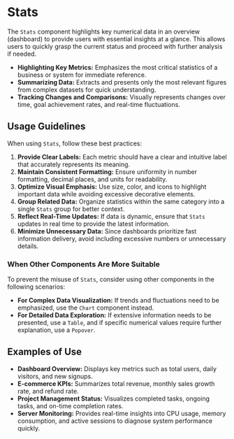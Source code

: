 # Stats

The `Stats` component highlights key numerical data in an overview (dashboard) to provide users with essential insights at a glance. This allows users to quickly grasp the current status and proceed with further analysis if needed.

- **Highlighting Key Metrics:** Emphasizes the most critical statistics of a business or system for immediate reference.
- **Summarizing Data:** Extracts and presents only the most relevant figures from complex datasets for quick understanding.
- **Tracking Changes and Comparisons:** Visually represents changes over time, goal achievement rates, and real-time fluctuations.

## Usage Guidelines

When using `Stats`, follow these best practices:

1. **Provide Clear Labels:** Each metric should have a clear and intuitive label that accurately represents its meaning.
2. **Maintain Consistent Formatting:** Ensure uniformity in number formatting, decimal places, and units for readability.
3. **Optimize Visual Emphasis:** Use size, color, and icons to highlight important data while avoiding excessive decorative elements.
4. **Group Related Data:** Organize statistics within the same category into a single `Stats` group for better context.
5. **Reflect Real-Time Updates:** If data is dynamic, ensure that `Stats` updates in real time to provide the latest information.
6. **Minimize Unnecessary Data:** Since dashboards prioritize fast information delivery, avoid including excessive numbers or unnecessary details.

### When Other Components Are More Suitable

To prevent the misuse of `Stats`, consider using other components in the following scenarios:

- **For Complex Data Visualization:** If trends and fluctuations need to be emphasized, use the `Chart` component instead.
- **For Detailed Data Exploration:** If extensive information needs to be presented, use a `Table`, and if specific numerical values require further explanation, use a `Popover`.

## Examples of Use

- **Dashboard Overview:** Displays key metrics such as total users, daily visitors, and new signups.
- **E-commerce KPIs:** Summarizes total revenue, monthly sales growth rate, and refund rate.
- **Project Management Status:** Visualizes completed tasks, ongoing tasks, and on-time completion rates.
- **Server Monitoring:** Provides real-time insights into CPU usage, memory consumption, and active sessions to diagnose system performance quickly.
